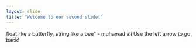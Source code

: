 ```yaml
---
layout: slide
title: "Welcome to our second slide!"
---
```

float like a butterfly, string like a bee" - muhamad ali
Use the left arrow to go back!
